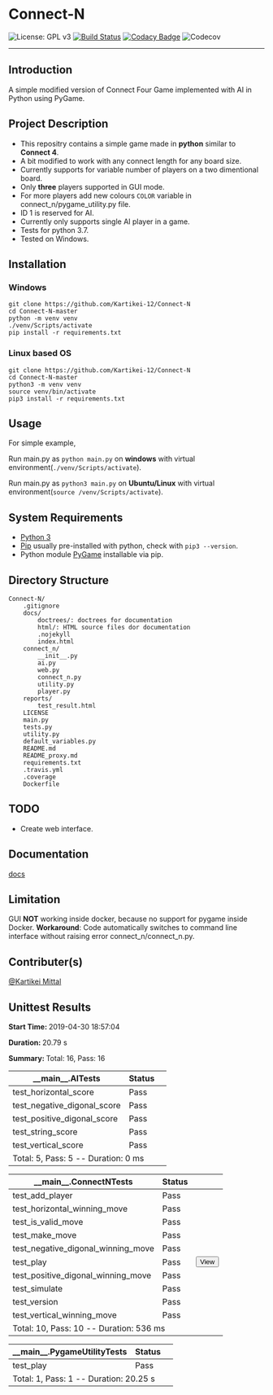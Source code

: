 # Connect-N

![License: GPL v3](https://img.shields.io/badge/License-GPLv3-blue.svg)
[![Build Status](https://travis-ci.org/Kartikei-12/Connect-N.svg?branch=master)](https://travis-ci.org/Kartikei-12/Connect-N)
[![Codacy Badge](https://api.codacy.com/project/badge/Grade/4a053ff3c19247958b88183242723d23)](https://www.codacy.com/app/Kartikei-12/Connect-N?utm_source=github.com&amp;utm_medium=referral&amp;utm_content=Kartikei-12/Connect-N&amp;utm_campaign=Badge_Grade)
![Codecov](https://img.shields.io/codecov/c/github/Kartikei-12/Connect-N.svg)
<hr>

## Introduction

A simple modified version of Connect Four Game implemented with AI in Python using PyGame.

## Project Description

*  This repositry contains a simple game made in **python** similar to **Connect 4**.
*  A bit modified to work with any connect length for any board size.
*  Currently supports for variable number of players on a two dimentional board.
*  Only **three** players supported in GUI mode.
*  For more players add new colours `COLOR` variable in connect_n/pygame_utility.py file.
*  ID 1 is reserved for AI.
*  Currently only supports single AI player in a game.
*  Tests for python 3.7.
*  Tested on Windows.

## Installation

### Windows

    git clone https://github.com/Kartikei-12/Connect-N
    cd Connect-N-master
    python -m venv venv
    ./venv/Scripts/activate
    pip install -r requirements.txt

### Linux based OS

    git clone https://github.com/Kartikei-12/Connect-N
    cd Connect-N-master
    python3 -m venv venv
    source venv/bin/activate
    pip3 install -r requirements.txt

## Usage

For simple example,

Run main.py as `python main.py` on **windows** with virtual environment(`./venv/Scripts/activate`).

Run main.py as `python3 main.py` on **Ubuntu/Linux** with virtual environment(`source /venv/Scripts/activate`).

## System Requirements

*  [Python 3](https://www.python.org/)
*  [Pip](https://pypi.org/) usually pre-installed with python, check with `pip3 --version`.
*  Python module [PyGame](https://pypi.org/project/pygame/) installable via pip.

## Directory Structure

    Connect-N/
        .gitignore
        docs/
            doctrees/: doctrees for documentation
            html/: HTML source files dor documentation
            .nojekyll
            index.html
        connect_n/
            __init__.py
            ai.py
            web.py
            connect_n.py
            utility.py
            player.py
        reports/
            test_result.html
        LICENSE
        main.py
        tests.py
        utility.py
        default_variables.py
        README.md
        README_proxy.md
        requirements.txt
        .travis.yml
        .coverage
        Dockerfile

## TODO

*  Create web interface.

## Documentation

[docs](https://kartikei-12.github.io/Connect-N/html/index.html)

## Limitation

GUI **NOT** working inside docker, because no support for pygame inside Docker.
**Workaround**: Code automatically switches to command line interface without raising error connect_n/connect_n.py.

## Contributer(s)

[@Kartikei Mittal](https://github.com/Kartikei-12)



<!DOCTYPE html>
<html>

<body>
    <div class="container">
        <div class="row">
            <div class="col-xs-12">
                <h2 class="text-capitalize">Unittest Results</h2>
                <p class='attribute'><strong>Start Time: </strong>2019-04-30 18:57:04</p>
                <p class='attribute'><strong>Duration: </strong>20.79 s</p>
                <p class='attribute'><strong>Summary: </strong>Total: 16, Pass: 16</p>
            </div>
        </div>
        <div class="row">
            <div class="col-xs-12 col-sm-10 col-md-10">
                <table class='table table-hover table-responsive'>
                    <thead>
                        <tr>
                            <th>__main__.AITests</th>
                            <th>Status</th>
                            <th></th>
                        </tr>
                    </thead>
                    <tbody>
                        <tr class='success'>
                            <td class="col-xs-10">test_horizontal_score</td>
                            <td class="col-xs-1">
                                <span class="label label-success" style="display:block;width:40px;">Pass</span>
                            </td>
                            <td class="col-xs-1">
                            </td>
                        </tr>
                        <tr class='success'>
                            <td class="col-xs-10">test_negative_digonal_score</td>
                            <td class="col-xs-1">
                                <span class="label label-success" style="display:block;width:40px;">Pass</span>
                            </td>
                            <td class="col-xs-1">
                            </td>
                        </tr>
                        <tr class='success'>
                            <td class="col-xs-10">test_positive_digonal_score</td>
                            <td class="col-xs-1">
                                <span class="label label-success" style="display:block;width:40px;">Pass</span>
                            </td>
                            <td class="col-xs-1">
                            </td>
                        </tr>
                        <tr class='success'>
                            <td class="col-xs-10">test_string_score</td>
                            <td class="col-xs-1">
                                <span class="label label-success" style="display:block;width:40px;">Pass</span>
                            </td>
                            <td class="col-xs-1">
                            </td>
                        </tr>
                        <tr class='success'>
                            <td class="col-xs-10">test_vertical_score</td>
                            <td class="col-xs-1">
                                <span class="label label-success" style="display:block;width:40px;">Pass</span>
                            </td>
                            <td class="col-xs-1">
                            </td>
                        </tr>
                        <tr>
                            <td colspan="3">
                                Total: 5, Pass: 5 -- Duration: 0 ms
                            </td>
                        </tr>
                    </tbody>
                </table>
            </div>
        </div>
        <div class="row">
            <div class="col-xs-12 col-sm-10 col-md-10">
                <table class='table table-hover table-responsive'>
                    <thead>
                        <tr>
                            <th>__main__.ConnectNTests</th>
                            <th>Status</th>
                            <th></th>
                        </tr>
                    </thead>
                    <tbody>
                        <tr class='success'>
                            <td class="col-xs-10">test_add_player</td>
                            <td class="col-xs-1">
                                <span class="label label-success" style="display:block;width:40px;">Pass</span>
                            </td>
                            <td class="col-xs-1">
                            </td>
                        </tr>
                        <tr class='success'>
                            <td class="col-xs-10">test_horizontal_winning_move</td>
                            <td class="col-xs-1">
                                <span class="label label-success" style="display:block;width:40px;">Pass</span>
                            </td>
                            <td class="col-xs-1">
                            </td>
                        </tr>
                        <tr class='success'>
                            <td class="col-xs-10">test_is_valid_move</td>
                            <td class="col-xs-1">
                                <span class="label label-success" style="display:block;width:40px;">Pass</span>
                            </td>
                            <td class="col-xs-1">
                            </td>
                        </tr>
                        <tr class='success'>
                            <td class="col-xs-10">test_make_move</td>
                            <td class="col-xs-1">
                                <span class="label label-success" style="display:block;width:40px;">Pass</span>
                            </td>
                            <td class="col-xs-1">
                            </td>
                        </tr>
                        <tr class='success'>
                            <td class="col-xs-10">test_negative_digonal_winning_move</td>
                            <td class="col-xs-1">
                                <span class="label label-success" style="display:block;width:40px;">Pass</span>
                            </td>
                            <td class="col-xs-1">
                            </td>
                        </tr>
                        <tr class='success'>
                            <td class="col-xs-10">test_play</td>
                            <td class="col-xs-1">
                                <span class="label label-success" style="display:block;width:40px;">Pass</span>
                            </td>
                            <td class="col-xs-1">
                                <button class="btn btn-default btn-xs">View</button>
                            </td>
                        </tr>
                        <tr style="display:none;">
                            <td class="col-xs-9" colspan="3"><p>[[0 0 0 0 0 0 0]
 [0 0 0 0 0 0 0]
 [0 0 0 0 0 0 0]
 [0 0 0 0 0 0 0]
 [0 0 0 0 0 0 0]
 [0 0 0 0 0 0 0]]
[[0 0 0 0 0 0 0]
 [0 0 0 0 0 0 0]
 [0 0 0 0 0 0 0]
 [0 0 0 0 0 0 0]
 [0 0 0 0 0 0 0]
 [2 0 0 0 0 0 0]]
[[0 0 0 0 0 0 0]
 [0 0 0 0 0 0 0]
 [0 0 0 0 0 0 0]
 [0 0 0 0 0 0 0]
 [1 0 0 0 0 0 0]
 [2 0 0 0 0 0 0]]
[[0 0 0 0 0 0 0]
 [0 0 0 0 0 0 0]
 [0 0 0 0 0 0 0]
 [2 0 0 0 0 0 0]
 [1 0 0 0 0 0 0]
 [2 0 0 0 0 0 0]]
[[0 0 0 0 0 0 0]
 [0 0 0 0 0 0 0]
 [1 0 0 0 0 0 0]
 [2 0 0 0 0 0 0]
 [1 0 0 0 0 0 0]
 [2 0 0 0 0 0 0]]
[[0 0 0 0 0 0 0]
 [2 0 0 0 0 0 0]
 [1 0 0 0 0 0 0]
 [2 0 0 0 0 0 0]
 [1 0 0 0 0 0 0]
 [2 0 0 0 0 0 0]]
[[0 0 0 0 0 0 0]
 [2 0 0 0 0 0 0]
 [1 0 0 0 0 0 0]
 [2 0 0 0 0 0 0]
 [1 0 0 0 0 0 0]
 [2 0 0 1 0 0 0]]
[[0 0 0 0 0 0 0]
 [2 0 0 0 0 0 0]
 [1 0 0 0 0 0 0]
 [2 0 0 0 0 0 0]
 [1 0 0 0 0 0 0]
 [2 0 2 1 0 0 0]]
[[0 0 0 0 0 0 0]
 [2 0 0 0 0 0 0]
 [1 0 0 0 0 0 0]
 [2 0 0 0 0 0 0]
 [1 0 0 1 0 0 0]
 [2 0 2 1 0 0 0]]
[[0 0 0 0 0 0 0]
 [2 0 0 0 0 0 0]
 [1 0 0 0 0 0 0]
 [2 0 0 0 0 0 0]
 [1 0 2 1 0 0 0]
 [2 0 2 1 0 0 0]]
[[0 0 0 0 0 0 0]
 [2 0 0 0 0 0 0]
 [1 0 0 0 0 0 0]
 [2 0 1 0 0 0 0]
 [1 0 2 1 0 0 0]
 [2 0 2 1 0 0 0]]
[[0 0 0 0 0 0 0]
 [2 0 0 0 0 0 0]
 [1 0 0 0 0 0 0]
 [2 0 1 2 0 0 0]
 [1 0 2 1 0 0 0]
 [2 0 2 1 0 0 0]]
[[0 0 0 0 0 0 0]
 [2 0 0 0 0 0 0]
 [1 0 1 0 0 0 0]
 [2 0 1 2 0 0 0]
 [1 0 2 1 0 0 0]
 [2 0 2 1 0 0 0]]
[[0 0 0 0 0 0 0]
 [2 0 0 0 0 0 0]
 [1 0 1 2 0 0 0]
 [2 0 1 2 0 0 0]
 [1 0 2 1 0 0 0]
 [2 0 2 1 0 0 0]]
[[0 0 0 0 0 0 0]
 [2 0 1 0 0 0 0]
 [1 0 1 2 0 0 0]
 [2 0 1 2 0 0 0]
 [1 0 2 1 0 0 0]
 [2 0 2 1 0 0 0]]
[[0 0 0 0 0 0 0]
 [2 0 1 2 0 0 0]
 [1 0 1 2 0 0 0]
 [2 0 1 2 0 0 0]
 [1 0 2 1 0 0 0]
 [2 0 2 1 0 0 0]]
[[0 0 0 0 0 0 0]
 [2 0 1 2 0 0 0]
 [1 0 1 2 0 0 0]
 [2 0 1 2 0 0 0]
 [1 0 2 1 0 0 0]
 [2 1 2 1 0 0 0]]
[[0 0 0 0 0 0 0]
 [2 0 1 2 0 0 0]
 [1 0 1 2 0 0 0]
 [2 0 1 2 0 0 0]
 [1 2 2 1 0 0 0]
 [2 1 2 1 0 0 0]]
[[0 0 0 0 0 0 0]
 [2 0 1 2 0 0 0]
 [1 0 1 2 0 0 0]
 [2 1 1 2 0 0 0]
 [1 2 2 1 0 0 0]
 [2 1 2 1 0 0 0]]
[[0 0 0 0 0 0 0]
 [2 0 1 2 0 0 0]
 [1 2 1 2 0 0 0]
 [2 1 1 2 0 0 0]
 [1 2 2 1 0 0 0]
 [2 1 2 1 0 0 0]]
[[0 0 0 0 0 0 0]
 [2 1 1 2 0 0 0]
 [1 2 1 2 0 0 0]
 [2 1 1 2 0 0 0]
 [1 2 2 1 0 0 0]
 [2 1 2 1 0 0 0]]
[[0 0 0 0 0 0 0]
 [2 1 1 2 0 0 0]
 [1 2 1 2 0 0 0]
 [2 1 1 2 0 0 0]
 [1 2 2 1 0 0 0]
 [2 1 2 1 2 0 0]]
[[0 0 0 0 0 0 0]
 [2 1 1 2 0 0 0]
 [1 2 1 2 0 0 0]
 [2 1 1 2 0 0 0]
 [1 2 2 1 1 0 0]
 [2 1 2 1 2 0 0]]
[[0 0 0 0 0 0 0]
 [2 1 1 2 0 0 0]
 [1 2 1 2 0 0 0]
 [2 1 1 2 2 0 0]
 [1 2 2 1 1 0 0]
 [2 1 2 1 2 0 0]]
[[0 0 0 0 0 0 0]
 [2 1 1 2 0 0 0]
 [1 2 1 2 1 0 0]
 [2 1 1 2 2 0 0]
 [1 2 2 1 1 0 0]
 [2 1 2 1 2 0 0]]
[[0 0 0 0 0 0 0]
 [2 1 1 2 2 0 0]
 [1 2 1 2 1 0 0]
 [2 1 1 2 2 0 0]
 [1 2 2 1 1 0 0]
 [2 1 2 1 2 0 0]]
[[0 0 0 0 0 0 0]
 [2 1 1 2 2 0 0]
 [1 2 1 2 1 0 0]
 [2 1 1 2 2 0 0]
 [1 2 2 1 1 0 0]
 [2 1 2 1 2 1 0]]
[[0 0 0 0 0 0 0]
 [2 1 1 2 2 0 0]
 [1 2 1 2 1 0 0]
 [2 1 1 2 2 0 0]
 [1 2 2 1 1 2 0]
 [2 1 2 1 2 1 0]]
[[0 0 0 0 0 0 0]
 [2 1 1 2 2 0 0]
 [1 2 1 2 1 0 0]
 [2 1 1 2 2 1 0]
 [1 2 2 1 1 2 0]
 [2 1 2 1 2 1 0]]
[[0 0 0 0 0 0 0]
 [2 1 1 2 2 0 0]
 [1 2 1 2 1 2 0]
 [2 1 1 2 2 1 0]
 [1 2 2 1 1 2 0]
 [2 1 2 1 2 1 0]]
[[0 0 0 0 0 0 0]
 [2 1 1 2 2 1 0]
 [1 2 1 2 1 2 0]
 [2 1 1 2 2 1 0]
 [1 2 2 1 1 2 0]
 [2 1 2 1 2 1 0]]
Winner:  AI
[32m30-04-2019 at 18:57:05[0m: [1m
Winner: <class 'AI'> 2
        Players: [<connect_n.ai.AI object at 0x05CA2B10>, <connect_n.ai.AI object at 0x05CA2B90>]
        Game Sequence: [0, 1, 2, 3, 4, 5, 6, 0, 1, 2, 3, 4, 5, 6, 0, 1, 2, 3, 4, 5, 6, 0, 1, 2, 3, 4, 5, 6, 0, 1, 2, 3, 4, 5, 6, 0, 1, 2, 3, 4, 5, 6, 0, 1, 2, 3, 4, 5, 6, 0, 1, 2, 3, 4, 5, 6, 0, 1, 2, 3, 4, 5, 6, 0, 1, 2, 3, 4, 5, 6, 0, 1, 2, 3, 4, 5, 6, 0, 1, 2, 3, 4, 5, 6, 0, 1, 2, 3, 4, 5, 6, 0, 1, 2, 3, 4, 5, 6, 0, 1, 2, 3, 4, 5, 6, 0, 1, 2, 3, 4, 5, 6, 0, 1, 2, 3, 4, 5, 6, 0, 1, 2, 3, 4, 5, 6, 0, 1, 2, 3, 4, 5, 6, 0, 1, 2, 3, 4, 5, 6, 0, 1, 2, 3, 4, 5, 6, 0, 1, 2, 3, 4, 5, 6, 0, 1, 2, 3, 4, 5, 6, 0, 1, 2, 3, 4, 5, 6, 0, 1, 2, 3, 4, 5, 6, 0, 1, 2, 3, 4, 5, 6, 0, 1, 2, 3, 4, 5, 6, 0, 1, 2, 3, 4, 5, 6, 0, 1, 2, 3, 4, 5, 6, 0, 1, 2, 3, 4, 5, 6, 0, 1, 2, 3, 4, 5, 6]

[0m
</p>
                            </td>
                        </tr>
                        <tr class='success'>
                            <td class="col-xs-10">test_positive_digonal_winning_move</td>
                            <td class="col-xs-1">
                                <span class="label label-success" style="display:block;width:40px;">Pass</span>
                            </td>
                            <td class="col-xs-1">
                            </td>
                        </tr>
                        <tr class='success'>
                            <td class="col-xs-10">test_simulate</td>
                            <td class="col-xs-1">
                                <span class="label label-success" style="display:block;width:40px;">Pass</span>
                            </td>
                            <td class="col-xs-1">
                            </td>
                        </tr>
                        <tr class='success'>
                            <td class="col-xs-10">test_version</td>
                            <td class="col-xs-1">
                                <span class="label label-success" style="display:block;width:40px;">Pass</span>
                            </td>
                            <td class="col-xs-1">
                            </td>
                        </tr>
                        <tr class='success'>
                            <td class="col-xs-10">test_vertical_winning_move</td>
                            <td class="col-xs-1">
                                <span class="label label-success" style="display:block;width:40px;">Pass</span>
                            </td>
                            <td class="col-xs-1">
                            </td>
                        </tr>
                        <tr>
                            <td colspan="3">
                                Total: 10, Pass: 10 -- Duration: 536 ms
                            </td>
                        </tr>
                    </tbody>
                </table>
            </div>
        </div>
        <div class="row">
            <div class="col-xs-12 col-sm-10 col-md-10">
                <table class='table table-hover table-responsive'>
                    <thead>
                        <tr>
                            <th>__main__.PygameUtilityTests</th>
                            <th>Status</th>
                            <th></th>
                        </tr>
                    </thead>
                    <tbody>
                        <tr class='success'>
                            <td class="col-xs-10">test_play</td>
                            <td class="col-xs-1">
                                <span class="label label-success" style="display:block;width:40px;">Pass</span>
                            </td>
                            <td class="col-xs-1">
                            </td>
                        </tr>
                        <tr>
                            <td colspan="3">
                                Total: 1, Pass: 1 -- Duration: 20.25 s
                            </td>
                        </tr>
                    </tbody>
                </table>
            </div>
        </div>
    </div></body></html>